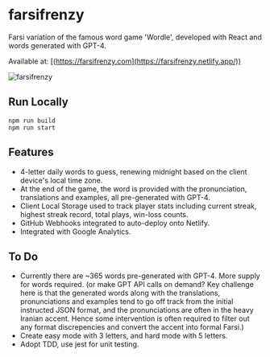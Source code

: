 # farsifrenzy

Farsi variation of the famous word game 'Wordle', developed with React and words generated with GPT-4.

Available at: [(https://farsifrenzy.com](https://farsifrenzy.netlify.app/))

![farsifrenzy](https://github.com/ali-qasimi/farsifrenzy/assets/43767565/beffe678-345d-4994-8b11-29ec11ed8fbe)

## Run Locally
`npm run build` <br>
`npm run start`

## Features
- 4-letter daily words to guess, renewing midnight based on the client device's local time zone.
- At the end of the game, the word is provided with the pronunciation, translations and examples, all pre-generated with GPT-4.
- Client Local Storage used to track player stats including current streak, highest streak record, total plays, win-loss counts.
- GitHub Webhooks integrated to auto-deploy onto Netlify.
- Integrated with Google Analytics.

## To Do
- Currently there are ~365 words pre-generated with GPT-4. More supply for words required. (or make GPT API calls on demand? Key challenge here is that the generated words along with the translations, pronunciations and examples tend to go off track from the initial instructed JSON format, and the pronunciations are often in the heavy Iranian accent. Hence some intervention is often required to filter out any format discrepencies and convert the accent into formal Farsi.)
- Create easy mode with 3 letters, and hard mode with 5 letters.
- Adopt TDD, use jest for unit testing.
